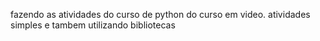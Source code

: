 fazendo as atividades do curso de python do curso em video.
atividades simples e tambem utilizando bibliotecas
